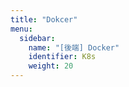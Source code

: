```yaml
---
title: "Dokcer"
menu:
  sidebar:
    name: "[後端] Docker"
    identifier: K8s
    weight: 20
---
```

